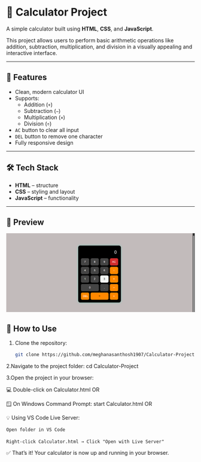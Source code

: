 # 🧮 Calculator Project

A simple calculator built using **HTML**, **CSS**, and **JavaScript**.

This project allows users to perform basic arithmetic operations like addition, subtraction, multiplication, and division in a visually appealing and interactive interface.

---

## 🚀 Features

- Clean, modern calculator UI
- Supports:
  - Addition (`+`)
  - Subtraction (`−`)
  - Multiplication (`×`)
  - Division (`÷`)
- `AC` button to clear all input
- `DEL` button to remove one character
- Fully responsive design

---

## 🛠️ Tech Stack

- **HTML** – structure
- **CSS** – styling and layout
- **JavaScript** – functionality

---

## 📸 Preview

![Calculator Screenshot](Calculator.png)


## 📁 How to Use

1. Clone the repository:
   ```bash
   git clone https://github.com/meghanasanthosh1907/Calculator-Project.git
2.Navigate to the project folder:
    cd Calculator-Project

3.Open the project in your browser:

  💻 Double-click on Calculator.html
  OR

  🪟 On Windows Command Prompt:
    start Calculator.html
  OR

  💡 Using VS Code Live Server:

    Open folder in VS Code

    Right-click Calculator.html → Click "Open with Live Server"
    
✅ That’s it! Your calculator is now up and running in your browser.
